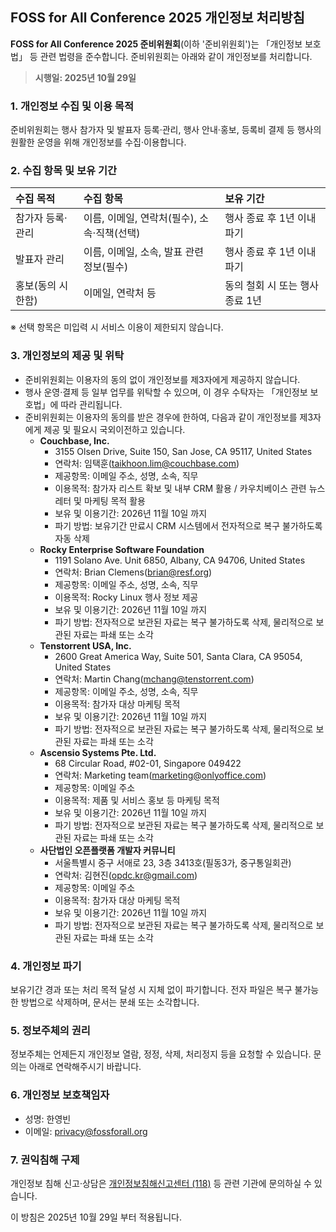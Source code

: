 ## FOSS for All Conference 2025 개인정보 처리방침

**FOSS for All Conference 2025 준비위원회**(이하 '준비위원회')는 「개인정보 보호법」 등 관련 법령을 준수합니다. 준비위원회는 아래와 같이 개인정보를 처리합니다.

> **시행일: 2025년 10월 29일**

### 1. 개인정보 수집 및 이용 목적

준비위원회는 행사 참가자 및 발표자 등록·관리, 행사 안내·홍보, 등록비 결제 등 행사의 원활한 운영을 위해 개인정보를 수집·이용합니다.

### 2. 수집 항목 및 보유 기간

| 수집 목적             | 수집 항목                                        | 보유 기간                       |
|:----------------------|:------------------------------------------------|:-------------------------------|
| 참가자 등록·관리      | 이름, 이메일, 연락처(필수), 소속·직책(선택)      | 행사 종료 후 1년 이내 파기      |
| 발표자 관리           | 이름, 이메일, 소속, 발표 관련 정보(필수) | 행사 종료 후 1년 이내 파기      |
| 홍보(동의 시 한함)    | 이메일, 연락처 등                                | 동의 철회 시 또는 행사 종료 1년  |

※ 선택 항목은 미입력 시 서비스 이용이 제한되지 않습니다.

### 3. 개인정보의 제공 및 위탁

- 준비위원회는 이용자의 동의 없이 개인정보를 제3자에게 제공하지 않습니다.
- 행사 운영‧결제 등 일부 업무를 위탁할 수 있으며, 이 경우 수탁자는 「개인정보 보호법」에 따라 관리됩니다.
- 준비위원회는 이용자의 동의를 받은 경우에 한하여, 다음과 같이 개인정보를 제3자에게 제공 및 필요시 국외이전하고 있습니다.
  - **Couchbase, Inc.**
    - 3155 Olsen Drive, Suite 150, San Jose, CA 95117, United States
    - 연락처: 임택훈(taikhoon.lim@couchbase.com)
    - 제공항목: 이메일 주소, 성명, 소속, 직무
    - 이용목적: 참가자 리스트 확보 및 내부 CRM 활용 / 카우치베이스 관련 뉴스레터 및 마케팅 목적 활용
    - 보유 및 이용기간: 2026년 11월 10일 까지
    - 파기 방법: 보유기간 만료시 CRM 시스템에서 전자적으로 복구 불가하도록 자동 삭제
  - **Rocky Enterprise Software Foundation**
    - 1191 Solano Ave. Unit 6850, Albany, CA 94706, United States
    - 연락처: Brian Clemens(brian@resf.org)
    - 제공항목: 이메일 주소, 성명, 소속, 직무
    - 이용목적: Rocky Linux 행사 정보 제공
    - 보유 및 이용기간: 2026년 11월 10일 까지
    - 파기 방법: 전자적으로 보관된 자료는 복구 불가하도록 삭제, 물리적으로 보관된 자료는 파쇄 또는 소각
  - **Tenstorrent USA, Inc.**
    - 2600 Great America Way, Suite 501, Santa Clara, CA 95054, United States
    - 연락처: Martin Chang(mchang@tenstorrent.com)
    - 제공항목: 이메일 주소, 성명, 소속, 직무
    - 이용목적: 참가자 대상 마케팅 목적
    - 보유 및 이용기간: 2026년 11월 10일 까지
    - 파기 방법: 전자적으로 보관된 자료는 복구 불가하도록 삭제, 물리적으로 보관된 자료는 파쇄 또는 소각
  - **Ascensio Systems Pte. Ltd.**
    - 68 Circular Road, #02-01, Singapore 049422
    - 연락처: Marketing team(marketing@onlyoffice.com)
    - 제공항목: 이메일 주소
    - 이용목적: 제품 및 서비스 홍보 등 마케팅 목적
    - 보유 및 이용기간: 2026년 11월 10일 까지
    - 파기 방법: 전자적으로 보관된 자료는 복구 불가하도록 삭제, 물리적으로 보관된 자료는 파쇄 또는 소각
  - **사단법인 오픈플랫폼 개발자 커뮤니티**
    - 서울특별시 중구 서애로 23, 3층 3413호(필동3가, 중구통일회관)
    - 연락처: 김현진(opdc.kr@gmail.com)
    - 제공항목: 이메일 주소
    - 이용목적: 참가자 대상 마케팅 목적
    - 보유 및 이용기간: 2026년 11월 10일 까지
    - 파기 방법: 전자적으로 보관된 자료는 복구 불가하도록 삭제, 물리적으로 보관된 자료는 파쇄 또는 소각

### 4. 개인정보 파기

보유기간 경과 또는 처리 목적 달성 시 지체 없이 파기합니다. 전자 파일은 복구 불가능한 방법으로 삭제하며, 문서는 분쇄 또는 소각합니다.

### 5. 정보주체의 권리

정보주체는 언제든지 개인정보 열람, 정정, 삭제, 처리정지 등을 요청할 수 있습니다. 문의는 아래로 연락해주시기 바랍니다.

### 6. 개인정보 보호책임자

- 성명: 한영빈
- 이메일: privacy@fossforall.org

### 7. 권익침해 구제

개인정보 침해 신고·상담은 [개인정보침해신고센터 (118)](https://privacy.kisa.or.kr) 등 관련 기관에 문의하실 수 있습니다.

이 방침은 2025년 10월 29일 부터 적용됩니다.
